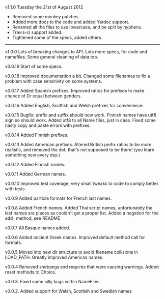 v1.1.0 Tuesday the 21st of August 2012

* Removed some monkey patches.
* Added more docs to the code and added Yardoc support.
* Renamed all the files to use lowercase, and be split by hyphens.
* Travis-ci support added.
* Tightened some of the specs, added others.

----

v1.0.0 Lots of breaking changes to API. Lots more specs, for code and namefiles. Some general cleaning of data too.

v0.0.19 Start of some specs.

v0.0.18 Improved documentation a bit. Changed some filenames to fix a problem with case sensitivity on some systems.

v0.0.17 Added Spanish prefixes. Improved ratios for prefixes to make chance of Dr equal between genders.

v0.0.16 Added English, Scottish and Welsh prefixes for convenience.

v0.0.15 Bugfix: prefix and suffix should now work. Finnish names have utf8 sign so should work. Added utf8 to all Name files, just in case. Fixed some nasty copy and paste errors with prefixes.

v0.0.14 Added Finnish prefixes.

v0.0.13 Added American prefixes. Altered British prefix ratios to be more realistic, and removed the dot, that's not supposed to be there! (you learn something new every day:)

v0.0.12 Added Finnish names.

v0.0.11 Added German names.

v0.0.10 Improved test coverage, very small tweaks to code to comply better with tests.

v0.0.9 Added particle formats for French last names.

v0.0.8 Added French names. Added Thai script names, unfortunately the last names are places as couldn't get a proper list. Added a negation for the add_ method, see README

v0.0.7  All Basque names added.

v0.0.6 Added ancient Greek names. Improved default method call for formats.

v0.0.5 Moved into new dir structure to avoid filename collisions in LOAD_PATH. Greatly improved American names.

v0.0.4 Removed shebangs and requires that were causing warnings. Added reset methods to Choice.

v0.0.3. Fixed some silly bugs within NameFiles

v0.0.2. Added support for Welsh, Scottish and Swedish names
